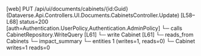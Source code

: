 [web] PUT /api/ui/documents/cabinets/{id:Guid}  (Dataverse.Api.Controllers.UI.Documents.CabinetsController.Update)  [L58–L68] status=200 [auth=Authentication.UserPolicy,Authentication.AdminPolicy]
  └─ calls CabinetRepository.WriteQuery [L61]
  └─ write Cabinet [L61]
    └─ reads_from Cabinets
  └─ impact_summary
    └─ entities 1 (writes=1, reads=0)
      └─ Cabinet writes=1 reads=0

